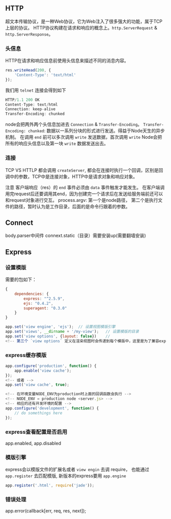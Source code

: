 ## HTTP
超文本传输协议，是一种Web协议，它为Web注入了很多强大的功能，属于TCP上层的协议。
HTTP协议构建在请求和响应的概念上。`http.ServerRequest` & `http.ServerResponse`。

### 头信息
HTTP在请求和响应信息前使用头信息来描述不同的消息内容。

```js
res.writeHead(200, {
	'Content-Type': 'text/html'
});
```

我们用 `telnet` 连接会得到如下

```js
HTTP/1.1 200 OK
Content-Type: text/html
Connection: keep-alive
Transfer-Encoding: chunked 
```

node会把两外两个头信息加进去 `Connection` & `Transfer-Encoding`。
`Transfer-Encoding: chunked`: 数据以一系列分块的形式进行发送。得益于Node天生的异步机制。
在调用 `end`	前可以多次调用 `write` 发送数据，首次调用 `write` Node会把所有的响应头信息以及第一块 `write` 数据发送出去。

### 连接
TCP VS HTTLP 都会调用 `createServer`, 都会在连接时执行一个回调，区别是回调中的参数，TCP中是连接对象，HTTP中是请求对象和响应对象。

注意 客户端响应（res）的 `end` 事件必须由 `data` 事件触发才能发生。
在客户端调用完request后还要调用其end，因为创建完一个请求后在发送给服务端前还可以和request对象进行交互。
process.argv: 第一个是node路径， 第二个是执行文件的路径，暂时认为是工作目录，后面的是命令行跟着的参数。


## Connect
body.parser中间件
connext.static（目录）需要安装up(需要翻墙安装)

## Express
### 设置模版
需要的包如下：

```js
{
	dependencies: {
		express: "^2.5.9",
		ejs: "0.4.2",
		superagent: "0.3.0"
	}
}
```

```js
app.set('view engine', 'ejs');	// 设置视图模版引擎
app.set('views', __dirname + '/my-view');	// 设置模版的目录
app.set('view options', {layout: false})	//
<!-- 第三个 `view options` 定义在渲染视图时会传递到每个模版中，这里是为了兼容express3 -->
```

### express缓存模版

```js
app.configure('production', function() {
	app.enable('view cache');
});
<!-- 或者 -->
app.set('view cache', true);

<!-- 在环境变量NODE_ENV为production时上面的回调函数会执行 -->
<!-- NODE_ENV = production node <server.js> -->
<!-- 相应的还有开发环境的配置 -->
app.configure('development', function() {
	// do somethings here
});

```

### express查看配置是否启用
app.enabled, app.disabled


### 模版引擎
express会以模版文件的扩展名或者 `view engin` 去调 require， 也能通过 `app.register` 去匹配模版, 新版本的express要用 `app.engine`

```js
app.register('.html', require('jade'));
```

### 错误处理
app.error(callback[err, req, res, next]);
